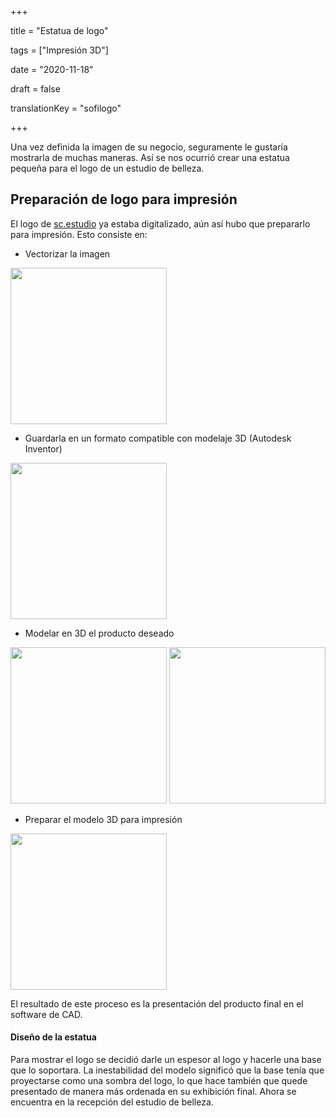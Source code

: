 +++

title = "Estatua de logo"

tags = ["Impresión 3D"]

date = "2020-11-18"

draft = false

translationKey = "sofilogo"

+++

Una vez definida la imagen de su negocio, seguramente le gustaría mostrarla de muchas maneras. Así se nos ocurrió crear una estatua pequeña para el logo de un estudio de belleza.

## Preparación de logo para impresión
El logo de [sc.estudio](https://instagram.com/sc.estudio) ya estaba digitalizado, aún así hubo que prepararlo para impresión. Esto consiste en:

- Vectorizar la imagen
<img src="/media/Sofi_Logo1.png" width="250"/>

- Guardarla en un formato compatible con modelaje 3D (Autodesk Inventor)
<img src="/media/Sofi_Logo2.png" width="250"/>

- Modelar en 3D el producto deseado
<img src="/media/Sofi_Logo3.png" width="250"/>
<img src="/media/Sofi_Logo4.png" width="250"/>

- Preparar el modelo 3D para impresión
<img src="/media/Logo_prep.png" width="250"/>

El resultado de este proceso es la presentación del producto final en el software de CAD.

#### Diseño de la estatua

Para mostrar el logo se decidió darle un espesor al logo y hacerle una base que lo soportara. La inestabilidad del modelo significó que la base tenía que proyectarse como una sombra del logo, lo que hace también que quede presentado de manera más ordenada en su exhibición final. Ahora se encuentra en la recepción del estudio de belleza.
